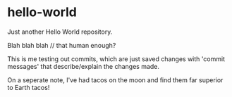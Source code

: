 hello-world
===========

Just another Hello World repository.

Blah blah blah // that human enough?

This is me testing out commits, which are just saved changes with 'commit messages' that describe/explain the changes made.

On a seperate note, I've had tacos on the moon and find them far superior to Earth tacos!
